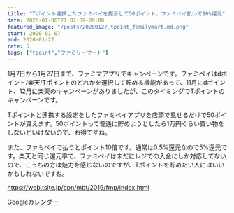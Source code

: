 ```yaml
---
title: "Tポイント連携したファミペイを提示して50ポイント、ファミペイ払いで10%還元"
date: 2020-01-06T21:07:59+09:00
featured_image: "/posts/20200127_tpoint_familymart.md.png"
start: 2020-01-07
end: 2020-01-27
rate: 5
tags: ["tpoint","ファミリーマート"]
---
```


1月7日から1月27日まで、ファミマアプリでキャンペーンです。ファミペイはdポイント/楽天/Tポイントのどれかを選択して貯める機能があって、11月にdポイント、12月に楽天のキャンペーンがありましたが、このタイミングでTポイントのキャンペーンです。

Tポイントと連携する設定をしたファミペイアプリを店頭で見せるだけで50ポイントが貰えます。50ポイントって普通に貯めようとしたら1万円ぐらい買い物をしないといけないので、お得ですね。

また、ファミペイで払うとポイント10倍です。通常は0.5%還元なので5%還元です。楽天と同じ還元率で、ファミペイは未だにレジでの入金にしか対応してないので、こっちの方は魅力を感じないのですが、Tポイントを貯めたい人にはいいかもしれないですね。

https://web.tsite.jp/cpn/mbt/2019/fmp/index.html

[Googleカレンダー](http://www.google.com/calendar/event?action=TEMPLATE&text=T%E3%83%9D%E3%82%A4%E3%83%B3%E3%83%88%E9%80%A3%E6%90%BA%E3%81%97%E3%81%9F%E3%83%95%E3%82%A1%E3%83%9F%E3%83%9A%E3%82%A4%E3%82%92%E6%8F%90%E7%A4%BA%E3%81%97%E3%81%A650%E3%83%9D%E3%82%A4%E3%83%B3%E3%83%88%E3%80%81%E3%83%95%E3%82%A1%E3%83%9F%E3%83%9A%E3%82%A4%E6%89%95%E3%81%84%E3%81%A710%25%E9%82%84%E5%85%83&dates=20200107/20200127&details=https://pokanpo.com/posts/20200127_tpoint_familymart/)
